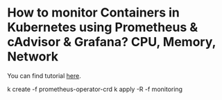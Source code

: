# How to monitor Containers in Kubernetes using Prometheus & cAdvisor & Grafana? CPU, Memory, Network

You can find tutorial [here](https://youtu.be/dMca4jHaft8).

k create -f prometheus-operator-crd
k apply -R -f monitoring

